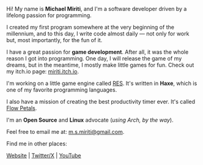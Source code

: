 Hi! My name is **Michael Miriti**, and I'm a software developer driven by a lifelong passion for programming.

I created my first program somewhere at the very beginning of the millennium, and to this day, I write code almost daily — not only for work but, most importantly, for the fun of it.

I have a great passion for **game development**. After all, it was the whole reason I got into programming. One day, I will release the game of my dreams, but in the meantime, I mostly make little games for fun. Check out my itch.io page: [miriti.itch.io](https://miriti.itch.io).

I'm working on a little game engine called [RES](https://github.com/RES-Haxe/res). It's written in **Haxe**, which is one of my favorite programming languages.

I also have a mission of creating the best productivity timer ever. It's called [Flow Petals](https://flowpetals.app/).

I'm an **Open Source** and **Linux** advocate (_using Arch, by the way_).

Feel free to email me at: [m.s.miriti@gmail.com](mailto:m.s.miriti@gmail.com).

Find me in other places:

[Website](https://miriti.dev/) | [Twitter/X](https://twitter.com/michael_miriti) | [YouTube](https://www.youtube.com/@MichaelRecreationalCoder)
